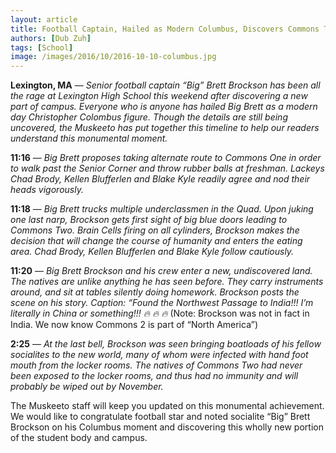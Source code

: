 ```yaml
---
layout: article
title: Football Captain, Hailed as Modern Columbus, Discovers Commons Two
authors: [Dub Zuh]
tags: [School]
image: /images/2016/10/2016-10-10-columbus.jpg
---
```


**Lexington, MA** — _Senior football captain “Big” Brett Brockson has been all the rage at Lexington High School this weekend after discovering a new part of campus. Everyone who is anyone has hailed Big Brett as a modern day Christopher Colombus figure. Though the details are still being uncovered, the Muskeeto has put together this timeline to help our readers understand this monumental moment._

**11:16** — _Big Brett proposes taking alternate route to Commons One in order to walk past the Senior Corner and throw rubber balls at freshman. Lackeys Chad Brody, Kellen Blufferlen and Blake Kyle readily agree and nod their heads vigorously._

**11:18** — _Big Brett trucks multiple underclassmen in the Quad. Upon juking one last narp, Brockson gets first sight of big blue doors leading to Commons Two. Brain Cells firing on all cylinders, Brockson makes the decision that will change the course of humanity and enters the eating area. Chad Brody, Kellen Blufferlen and Blake Kyle follow cautiously._

**11:20** — _Big Brett Brockson and his crew enter a new, undiscovered land. The natives are unlike anything he has seen before. They carry instruments around, and sit at tables silently doing homework. Brockson posts the scene on his story. Caption: “Found the Northwest Passage to India!!! I’m literally in China or something!!! 🔥 🔥 🔥_
(Note: Brockson was not in fact in India. We now know Commons 2 is part of “North America”)

**2:25** — _At the last bell, Brockson was seen bringing boatloads of his fellow socialites to the new world, many of whom were infected with hand foot mouth from the locker rooms. The natives of Commons Two had never been exposed to the locker rooms, and thus had no immunity and will probably be wiped out by November._


The Muskeeto staff will keep you updated on this monumental achievement. We would like to congratulate football star and noted socialite “Big” Brett Brockson on his Columbus moment and discovering this wholly new portion of the student body and campus.

